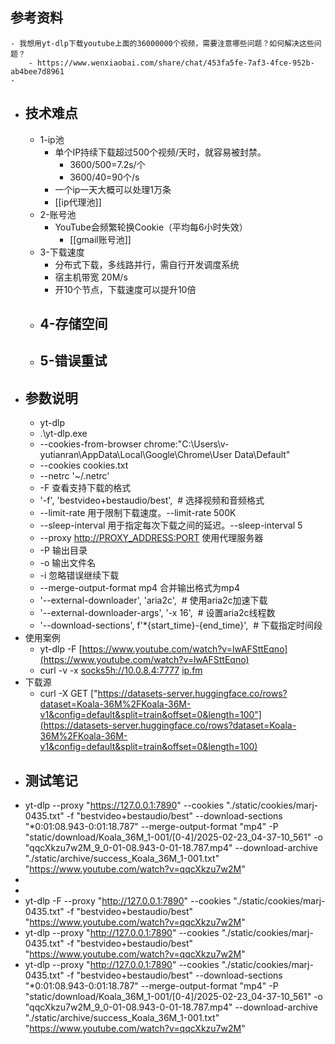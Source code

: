 ## 参考资料
	- 我想用yt-dlp下载youtube上面的36000000个视频，需要注意哪些问题？如何解决这些问题？
		- https://www.wenxiaobai.com/share/chat/453fa5fe-7af3-4fce-952b-ab4bee7d8961
	-
- ## 技术难点
	- 1-ip池
		- 单个IP持续下载超过500个视频/天时，就容易被封禁。
			- 3600/500=7.2s/个
			- 3600/40=90个/s
		- 一个ip一天大概可以处理1万条
		- [[ip代理池]]
	- 2-账号池
		- YouTube会频繁轮换Cookie（平均每6小时失效）
			- [[gmail账号池]]
	- 3-下载速度
		- 分布式下载，多线路并行，需自行开发调度系统
		- 宿主机带宽 20M/s
		- 开10个节点，下载速度可以提升10倍
	- 4-存储空间
		-
	- 5-错误重试
		-
- ## 参数说明
	- yt-dlp
	- .\yt-dlp.exe
	- --cookies-from-browser chrome:"C:\Users\v-yutianran\AppData\Local\Google\Chrome\User Data\Default"
	- --cookies cookies.txt
	- --netrc '~/.netrc'
	- -F 查看支持下载的格式
	- '-f', 'bestvideo+bestaudio/best',  # 选择视频和音频格式
	- --limit-rate 用于限制下载速度。--limit-rate 500K
	- --sleep-interval 用于指定每次下载之间的延迟。--sleep-interval 5
	- --proxy [http://PROXY_ADDRESS:PORT](http://proxy_address:PORT/) 使用代理服务器
	- -P 输出目录
	- -o 输出文件名
	- -i 忽略错误继续下载
	- --merge-output-format mp4 合并输出格式为mp4
	- '--external-downloader', 'aria2c',  # 使用aria2c加速下载
	- '--external-downloader-args', '-x 16',  # 设置aria2c线程数
	- '--download-sections', f'*{start_time}-{end_time}',  # 下载指定时间段
- 使用案例
	- yt-dlp -F [https://www.youtube.com/watch?v=lwAFSttEqno](https://www.youtube.com/watch?v=lwAFSttEqno)
	- curl -v -x [socks5h://10.0.8.4:7777](socks5h://10.0.8.4:7777) [ip.fm](http://ip.fm/)
- 下载源
	- curl -X GET ["https://datasets-server.huggingface.co/rows?dataset=Koala-36M%2FKoala-36M-v1&config=default&split=train&offset=0&length=100"](https://datasets-server.huggingface.co/rows?dataset=Koala-36M%2FKoala-36M-v1&config=default&split=train&offset=0&length=100)
- ## 测试笔记
- yt-dlp --proxy "https://127.0.0.1:7890" --cookies "./static/cookies/marj-0435.txt" -f "bestvideo+bestaudio/best" --download-sections "*0:01:08.943-0:01:18.787" --merge-output-format "mp4" -P "static/download/Koala_36M_1-001/[0-4]/2025-02-23_04-37-10_561" -o "qqcXkzu7w2M_9_0-01-08.943-0-01-18.787.mp4" --download-archive "./static/archive/success_Koala_36M_1-001.txt" "https://www.youtube.com/watch?v=qqcXkzu7w2M"
-
-
- yt-dlp -F --proxy "http://127.0.0.1:7890" --cookies "./static/cookies/marj-0435.txt" -f "bestvideo+bestaudio/best"  "https://www.youtube.com/watch?v=qqcXkzu7w2M"
- yt-dlp --proxy "http://127.0.0.1:7890" --cookies "./static/cookies/marj-0435.txt" -f "bestvideo+bestaudio/best"  "https://www.youtube.com/watch?v=qqcXkzu7w2M"
- yt-dlp --proxy "http://127.0.0.1:7890" --cookies "./static/cookies/marj-0435.txt" -f "bestvideo+bestaudio/best" --download-sections "*0:01:08.943-0:01:18.787" --merge-output-format "mp4" -P "static/download/Koala_36M_1-001/[0-4]/2025-02-23_04-37-10_561" -o "qqcXkzu7w2M_9_0-01-08.943-0-01-18.787.mp4" --download-archive "./static/archive/success_Koala_36M_1-001.txt" "https://www.youtube.com/watch?v=qqcXkzu7w2M"